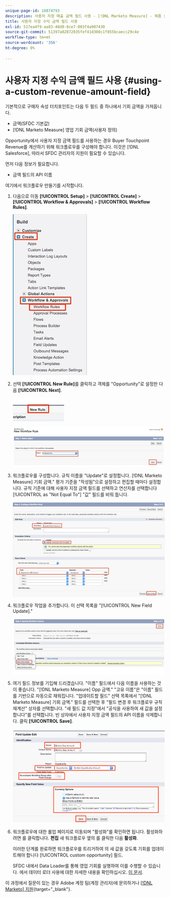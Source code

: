 ```yaml
---
unique-page-id: 18874793
description: 사용자 지정 매출 금액 필드 사용 - [!DNL Marketo Measure] - 제품 설명서
title: 사용자 지정 수익 금액 필드 사용
exl-id: 517ea4f9-aa83-48d0-8ce7-003f4a907430
source-git-commit: 51397a02872035fef41d308c1f855bcaecc29c4e
workflow-type: tm+mt
source-wordcount: '356'
ht-degree: 0%

---
```


# 사용자 지정 수익 금액 필드 사용 {#using-a-custom-revenue-amount-field}

기본적으로 구매자 속성 터치포인트는 다음 두 필드 중 하나에서 기회 금액을 가져옵니다.

* 금액(SFDC 기본값)
* [!DNL Marketo Measure] 영업 기회 금액(사용자 정의)

Opportunity에서 사용자 지정 금액 필드를 사용하는 경우 Buyer Touchpoint Revenue를 계산하기 위해 워크플로우를 구성해야 합니다. 이것은 [!DNL Salesforce], 따라서 SFDC 관리자의 지원이 필요할 수 있습니다.

먼저 다음 정보가 필요합니다.

* 금액 필드의 API 이름

여기에서 워크플로우 만들기를 시작합니다.

1. 다음으로 이동 **[!UICONTROL Setup]** > **[!UICONTROL Create]** > **[!UICONTROL Workflow & Approvals]** > **[!UICONTROL Workflow Rules]**.

   ![](assets/1.jpg)

1. 선택 **[!UICONTROL New Rule]**&#x200B;를 클릭하고 객체를 &quot;Opportunity&quot;로 설정한 다음 **[!UICONTROL Next]**.

   ![](assets/2.jpg)

   ![](assets/3.jpg)

1. 워크플로우를 구성합니다. 규칙 이름을 &quot;Update&quot;로 설정합니다. [!DNL Marketo Measure] 기회 금액.&quot; 평가 기준을 &quot;작성됨&quot;으로 설정하고 편집할 때마다 설정합니다. 규칙 기준에 대해 사용자 지정 금액 필드를 선택하고 연산자를 선택합니다 [!UICONTROL as "Not Equal To"] &quot;값&quot; 필드를 비워 둡니다.

   ![](assets/4.jpg)

1. 워크플로우 작업을 추가합니다. 이 선택 목록을 &quot;[!UICONTROL New Field Update].&quot;

   ![](assets/5.jpg)

1. 여기 필드 정보를 기입해 드리겠습니다. &quot;이름&quot; 필드에서 다음 이름을 사용하는 것이 좋습니다. &quot;[!DNL Marketo Measure] Opp 금액.&quot; &quot;고유 이름&quot;은 &quot;이름&quot; 필드를 기반으로 자동으로 채워집니다. &quot;업데이트할 필드&quot; 선택 목록에서 &quot;[!DNL Marketo Measure] 기회 금액.&quot; 필드를 선택한 후 &quot;필드 변경 후 워크플로우 규칙 재계산&quot; 상자를 선택합니다. &quot;새 필드 값 지정&quot;에서 &quot;공식을 사용하여 새 값을 설정합니다&quot;를 선택합니다. 빈 상자에서 사용자 지정 금액 필드의 API 이름을 삭제합니다. 클릭 **[!UICONTROL Save]**.

   ![](assets/6.png)

1. 워크플로우에 대한 롤업 페이지로 이동되며 &quot;활성화&quot;를 확인하면 됩니다. 활성화하려면 를 클릭합니다. **편집** 새 워크플로우 옆의 를 클릭한 다음 **활성화**.

   이러한 단계를 완료하면 워크플로우를 트리거하여 의 새 값을 갖도록 기회를 업데이트해야 합니다 [!UICONTROL custom opportunity] 필드.

   SFDC 내에서 Data Loader를 통해 영업 기회를 실행하여 이를 수행할 수 있습니다. 에서 데이터 로더 사용에 대한 자세한 내용을 확인하십시오. [이 문서](/help/advanced-marketo-measure-features/custom-revenue-amount/using-data-loader-to-update-marketo-measure-custom-amount-field.md).

이 과정에서 질문이 있는 경우 Adobe 계정 팀(계정 관리자)에 문의하거나 [[!DNL Marketo] 지원](https://nation.marketo.com/t5/support/ct-p/Support){target="_blank"}.
